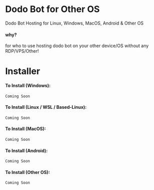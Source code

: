 # Dodo Bot for Other OS
Dodo Bot Hosting for Linux, Windows, MacOS, Android & Other OS

#### why?
for who to use hosting dodo bot on your other device/OS without any RDP/VPS/Other!


# Installer
#### To Install (Windows):
```
Coming Soon
```

#### To Install (Linux / WSL / Based-Linux):
```
Coming Soon
```

#### To Install (MacOS):
```
Coming Soon
```

#### To Install (Android):
```
Coming Soon
```

#### To Install (Other OS):
```
Coming Soon
```
